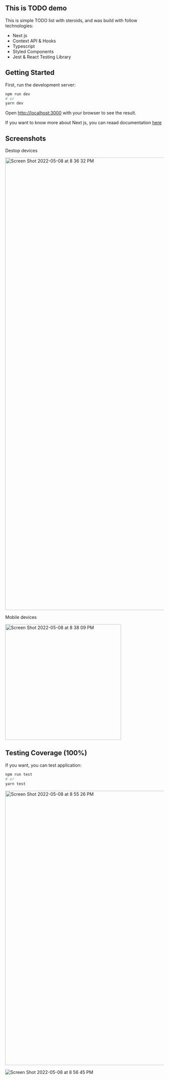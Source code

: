 ## This is TODO demo

This is simple TODO list with steroids, and was build with follow technologies:
- Next js
- Context API & Hooks
- Typescript
- Styled Components
- Jest & React Testing Library

## Getting Started

First, run the development server:

```bash
npm run dev
# or
yarn dev
```

Open [http://localhost:3000](http://localhost:3000) with your browser to see the result.

If you want to know more about Next js, you can reaad documentation [here](https://nextjs.org/)


## Screenshots
Destop devices

<img width="1440" alt="Screen Shot 2022-05-08 at 8 36 32 PM" src="https://user-images.githubusercontent.com/71559187/167320971-8805954b-a7a1-45d2-b982-ccc34b5970e1.png">

Mobile devices

<img width="368" alt="Screen Shot 2022-05-08 at 8 38 09 PM" src="https://user-images.githubusercontent.com/71559187/167320982-b0867ef7-1111-4874-a5a0-bf7577dcf5d5.png">


## Testing Coverage (100%)

If you want, you can test application:

```bash
npm run test
# or
yarn test
```

<img width="873" alt="Screen Shot 2022-05-08 at 8 55 26 PM" src="https://user-images.githubusercontent.com/71559187/167321016-08599e13-0d82-4fda-a4d9-18f17fa3ef56.png">

![Screen Shot 2022-05-08 at 8 56 45 PM](https://user-images.githubusercontent.com/71559187/167321116-4ad8fdb0-4fb2-45fb-8c23-0cb6b7eaac7a.png)
